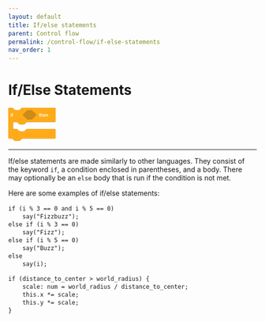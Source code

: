 ```yaml
---
layout: default
title: If/else statements
parent: Control flow
permalink: /control-flow/if-else-statements
nav_order: 1
---
```


# If/Else Statements

![](/assets/control_if.png)

<hr>

If/else statements are made similarly to other languages. They consist of the keyword `if`, a condition enclosed in parentheses, and a body. There may optionally be an `else` body that is run if the condition is not met.

Here are some examples of if/else statements:

```scrybe
if (i % 3 == 0 and i % 5 == 0)
    say("Fizzbuzz");
else if (i % 3 == 0)
    say("Fizz");
else if (i % 5 == 0)
    say("Buzz");
else
    say(i);
```

```scrybe
if (distance_to_center > world_radius) {
    scale: num = world_radius / distance_to_center;
    this.x *= scale;
    this.y *= scale;
}
```
